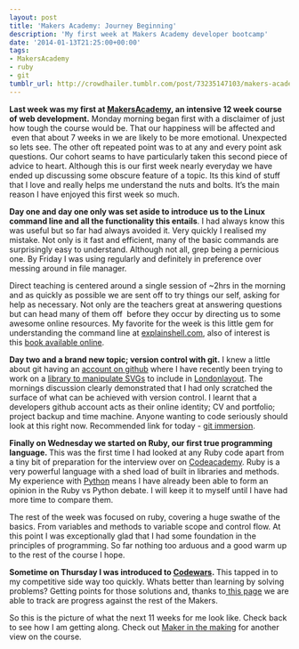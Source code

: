 ```yaml
---
layout: post
title: 'Makers Academy: Journey Beginning'
description: 'My first week at Makers Academy developer bootcamp'
date: '2014-01-13T21:25:00+00:00'
tags:
- MakersAcademy
- ruby
- git
tumblr_url: http://crowdhailer.tumblr.com/post/73235147103/makers-academy-journey-beginning
---
```

<p><strong>Last week was my first at <a href="http://www.makersacademy.com/" title="Makers Academy Homepage" target="_blank">MakersAcademy</a>, an intensive 12 week course of web development.</strong> Monday morning began first with a disclaimer of just how tough the course would be. That our happiness will be affected and  even that about 7 weeks in we are likely to be more emotional. Unexpected so lets see. The other oft repeated point was to at any and every point ask questions. Our cohort seams to have particularly taken this second piece of advice to heart. Although this is our first week nearly everyday we have ended up discussing some obscure feature of a topic. Its this kind of stuff that I love and really helps me understand the nuts and bolts. It&rsquo;s the main reason I have enjoyed this first week so much.</p>
<p><!-- more --></p>
<p><strong>Day one and day one only was set aside to introduce us to the Linux command line and all the functionality this entails</strong>. I had always know this was useful but so far had always avoided it. Very quickly I realised my mistake. Not only is it fast and efficient, many of the basic commands are surprisingly easy to understand. Although not all, grep being a pernicious one. By Friday I was using regularly and definitely in preference over messing around in file manager.</p>
<p>Direct teaching is centered around a single session of ~2hrs in the morning and as quickly as possible we are sent off to try things our self, asking for help as necessary. Not only are the teachers great at answering questions but can head many of them off  before they occur by directing us to some awesome online resources. My favorite for the week is this little gem for understanding the command line at <a href="http://explainshell.com/explain?cmd=find+~+-name+%22*.txt%22+-print+%7C+grep+README+%7C+wc+-l" title="Explaining the command promt" target="_blank">explainshell.com</a>, also of interest is this <a href="http://conqueringthecommandline.com/book" title="Conquering the command line" target="_blank">book available online</a>.</p>
<p><strong>Day two and a brand new topic; version control with git.</strong> I knew a little about git having an <a href="https://github.com/CrowdHailer" title="CrowdHailer on github" target="_blank">account on github</a> where I have recently been trying to work on a <a href="https://github.com/CrowdHailer/svg_agile" title="svgAgile, waking up svg's" target="_blank">library to manipulate SVGs</a> to include in <a href="http://www.londonlayout.co.uk/" title="A new map for London's railways" target="_blank">Londonlayout</a>. The mornings discussion clearly demonstrated that I had only scratched the surface of what can be achieved with version control. I learnt that a developers github account acts as their online identity; CV and portfolio; project backup and time machine. Anyone wanting to code seriously should look at this right now. Recommended link for today - <a href="http://gitimmersion.com/" title="Git Immersion" target="_blank">git immersion</a>.</p>
<p><strong>Finally on Wednesday we started on Ruby, our first true programming language. </strong>This was the first time I had looked at any Ruby code apart from a tiny bit of preparation for the interview over on <a href="http://www.codecademy.com/tracks/ruby" title="Ruby track at Codeacademy" target="_blank">Codeacademy</a>. Ruby is a very powerful language with a shed load of built in libraries and methods. My experience with <a href="http://www.python.org/" title="Python Programming Language" target="_blank">Python</a> means I have already been able to form an opinion in the Ruby vs Python debate. I will keep it to myself until I have had more time to compare them.</p>
<p>The rest of the week was focused on ruby, covering a huge swathe of the basics. From variables and methods to variable scope and control flow. At this point I was exceptionally glad that I had some foundation in the principles of programming. So far nothing too arduous and a good warm up to the rest of the course I hope.</p>
<p><strong>Sometime on Thursday I was introduced to <a href="http://www.codewars.com/r/bOoitw" title="CodeWars" target="_blank">Codewars</a>. </strong>This tapped in to my competitive side way too quickly. Whats better than learning by solving problems? Getting points for those solutions and, thanks to<a href="http://cwscores.herokuapp.com" title="Codewars scoreboard" target="_blank"> this page</a> we are able to track are progress against the rest of the Makers. </p>
<p>So this is the picture of what the next 11 weeks for me look like. Check back to see how I am getting along. Check out <a href="http://shokunin.roon.io/maker-in-the-making" title="Maker In The Making" target="_blank">Maker in the making</a> for another view on the course.</p>
